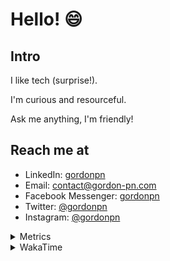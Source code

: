 # Hello! 😄

## Intro

I like tech (surprise!).

I'm curious and resourceful.

Ask me anything, I'm friendly!

## Reach me at

- LinkedIn: [gordonpn](https://www.linkedin.com/in/gordonpn/)
- Email: [contact@gordon-pn.com](mailto:contact@gordon-pn.com)
- Facebook Messenger: [gordonpn](https://www.messenger.com/t/Gordonpn)
- Twitter: [@gordonpn](https://twitter.com/Gordonpn)
- Instagram: [@gordonpn](https://www.instagram.com/gordonpn/)

<details>
  <summary>Metrics</summary>

  <img align="center" src="https://github.com/gordonpn/gordonpn/blob/master/github-metrics.svg" alt="GitHub Metrics">

</details>

<details>
  <summary>WakaTime</summary>

  <!--START_SECTION:waka-->
📊 **This Week I Spent My Time On** 

```text
💬 Programming Languages: 
Java                     9 hrs 20 mins       ██████████████████░░░░░░░   71.51 % 
Brazil Dependency Config 1 hr 42 mins        ███░░░░░░░░░░░░░░░░░░░░░░   13.09 % 
XML                      49 mins             ██░░░░░░░░░░░░░░░░░░░░░░░   06.36 % 
YAML                     28 mins             █░░░░░░░░░░░░░░░░░░░░░░░░   03.59 % 
Bash                     21 mins             █░░░░░░░░░░░░░░░░░░░░░░░░   02.75 % 

🔥 Editors: 
IntelliJ IDEA            12 hrs 3 mins       ███████████████████████░░   92.26 % 
Cursor                   39 mins             █░░░░░░░░░░░░░░░░░░░░░░░░   04.99 % 
VS Code                  21 mins             █░░░░░░░░░░░░░░░░░░░░░░░░   02.75 % 
```


 Last Updated on 17/09/2024 10:22:52 UTC
<!--END_SECTION:waka-->
</details>
